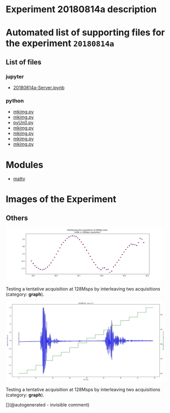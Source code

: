 # Experiment 20180814a description





# Automated list of supporting files for the __experiment `20180814a`__

## List of files

### jupyter

* [20180814a-Server.ipynb](/matty/20180814a/20180814a-Server.ipynb)


### python

* [mkimg.py](/matty/20180814a/mkimg.py)
* [mkimg.py](/include/images/hp2121/mkimg.py)
* [pyUn0.py](/matty/20180814a/pyUn0.py)
* [mkimg.py](/include/images/hp2121/20181011a/mkimg.py)
* [mkimg.py](/include/images/kretzaw145ba/mkimg.py)
* [mkimg.py](/include/images/hp2121/20181013a/mkimg.py)
* [mkimg.py](/include/images/724A/mkimg.py)





# Modules

* [matty](/matty/)




# Images of the Experiment

## Others

![](/matty/20180814a/128Msps_20180813a-9-fft.jpg)

Testing a tentative acquisition at 128Msps by interleaving two acquisitions (category: __graph__).

![](/matty/20180814a/images/20180813a-9.jpg)

Testing a tentative acquisition at 128Msps by interleaving two acquisitions (category: __graph__).










[](@autogenerated - invisible comment)
